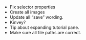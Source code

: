 - Fix selector properties
- Create all images
- Update all “save” wording.
- Kinvey?
- Tip about expanding tutorial pane.
- Make sure all file paths are correct.